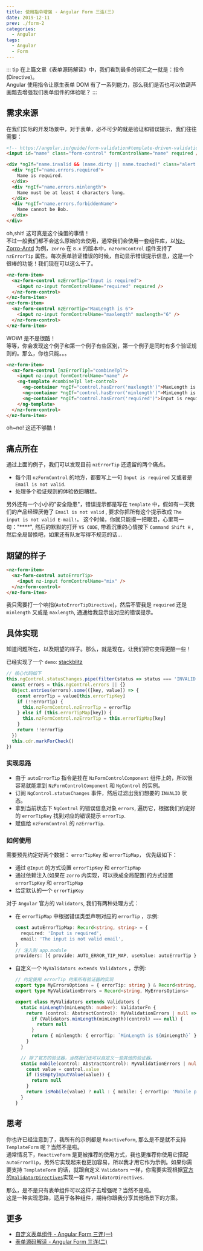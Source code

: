 ```yaml
---
title: 使用指令增强 - Angular Form 三连(三)
date: 2019-12-11
prev: ./form-2
categories:
  - Angular
tags:
  - Angular
  - Form
---
```


::: tip
在上篇文章《表单源码解读》中，我们看到最多的词汇之一就是：指令(Directive)。  
Angular 使用指令让原生表单 DOM 有了一系列能力，那么我们是否也可以依葫芦画瓢去增强我们表单组件的体验呢？
:::

<!-- more -->

## 需求来源

在我们实际的开发场景中，对于表单，必不可少的就是验证和错误提示，我们往往需要：

```html
<!-- https://angular.io/guide/form-validation#template-driven-validation -->
<input id="name" class="form-control" formControlName="name" required />

<div *ngIf="name.invalid && (name.dirty || name.touched)" class="alert alert-danger">
  <div *ngIf="name.errors.required">
    Name is required.
  </div>
  <div *ngIf="name.errors.minlength">
    Name must be at least 4 characters long.
  </div>
  <div *ngIf="name.errors.forbiddenName">
    Name cannot be Bob.
  </div>
</div>
```

oh,shit! 这可真是这个操蛋的事情！  
不过一般我们都不会这么原始的去使用，通常我们会使用一套组件库，以[Nz-Zorro-Antd](https://ng.ant.design/docs/introduce/zh) 为例，`zorro` 在 `8.x` 的版本中，`nzFormControl` 组件支持了 `nzErrorTip` 属性。每次表单验证错误的时候，自动显示错误提示信息，这是一个很棒的功能！我们现在可以这么干了。

```html
<nz-form-item>
  <nz-form-control nzErrorTip="Input is required">
    <input nz-input formControlName="required" required />
  </nz-form-control>
</nz-form-item>
<nz-form-item>
  <nz-form-control nzErrorTip="MaxLength is 6">
    <input nz-input formControlName="maxlength" maxlength="6" />
  </nz-form-control>
</nz-form-item>
```

WOW! 是不是很酷！  
等等，你会发现这个例子和第一个例子有些区别，第一个例子是同时有多个验证规则的。那么，你也只能。。。

```html
<nz-form-item>
  <nz-form-control [nzErrorTip]="combineTpl">
    <input nz-input formControlName="name" />
    <ng-template #combineTpl let-control>
      <ng-container *ngIf="control.hasError('maxlength')">MaxLength is 12</ng-container>
      <ng-container *ngIf="control.hasError('minlength')">MinLength is 6</ng-container>
      <ng-container *ngIf="control.hasError('required')">Input is required</ng-container>
    </ng-template>
  </nz-form-control>
</nz-form-item>
```

oh~no! 这还不够酷！

## 痛点所在

通过上面的例子，我们可以发现目前 `nzErrorTip` 还遗留的两个痛点。

- 每个用 `nzFormControl` 的地方，都要写上一句 `Input is required` 又或者是 `Email is not valid`.
- 处理多个验证规则的体验依旧糟糕。

另外还有一个小小的"安全隐患"，错误提示都是写在 `template` 中，假如有一天我们的产品经理厌倦了 `Email is not valid` , 要求你把所有这个提示改成 `The input is not valid E-mail!`。 这个时候，你就只能摸一把眼泪，心里骂一句："\*\*\*\*", 然后的默默的打开 `VS CODE`, 带着沉重的心情按下 `Command Shift H` ,然后全局替换吧，如果还有队友写得不规范的话...

## 期望的样子

```html
<nz-form-item>
  <nz-form-control autoErrorTip>
    <input nz-input formControlName="mix" />
  </nz-form-control>
</nz-form-item>
```

我只需要打一个响指(`AutoErrorTipDirective`)，然后不管我是 `required` 还是 `minlength` 又或是 `maxlength`, 通通给我显示出对应的错误提示。

## 具体实现

知道问题所在，以及期望的样子。那么，就是现在，让我们把它变得更酷一些！

已经实现了一个 `demo`: [stackblitz](https://stackblitz.com/edit/ng-zorro-antd-auto-error-tip?file=src%2Fapp%2Fauto-error-tip.directive.ts)

```ts
// 核心代码如下
this.ngControl.statusChanges.pipe(filter(status => status === 'INVALID')).subscribe(() => {
  const errors = this.ngControl.errors || {}
  Object.entries(errors).some(([key, value]) => {
    const errorTip = value[this.errorTipKey]
    if (!!errorTip) {
      this.nzFormControl.nzErrorTip = errorTip
    } else if (this.errorTipMap[key]) {
      this.nzFormControl.nzErrorTip = this.errorTipMap[key]
    }
    return !!errorTip
  })
  this.cdr.markForCheck()
})
```

### 实现思路

- 由于 `autoErrorTip` 指令是挂在 `NzFormControlComponent` 组件上的，所以很容易就能拿到 `NzFormControlComponent` 和 `NgControl` 的实例。
- 订阅 `NgControl.statusChanges` 事件，然后过滤出我们想要的 `INVALID` 状态。
- 拿到当前状态下 `NgControl` 的错误信息对象 `errors`, 遍历它，根据我们约定好的 `errorTipKey` 找到对应的错误提示 `errorTip`.
- 赋值给 `nzFormControl` 的 `nzErrorTip`.

### 如何使用

需要预先约定好两个数据： `errorTipKey` 和 `errorTipMap`， 优先级如下：

- 通过 `@Input` 的方式设置 `errorTipKey` 和 `errorTipMap`
- 通过依赖注入(如果在 `zorro` 内实现，可以换成全局配置)的方式设置 `errorTipKey` 和 `errorTipMap`
- 给定默认的一个 `errorTipKey`

对于 `Angular` 官方的 `Validators`, 我们有两种处理方式：

- 在 `errorTipMap` 中根据错误类型声明对应的 `errorTip` ，示例:

  ```ts
  const autoErrorTipMap: Record<string, string> = {
    required: 'Input is required',
    email: 'The input is not valid email',
  }
  // 注入到 app.module
  providers: [{ provide: AUTO_ERROR_TIP_MAP, useValue: autoErrorTip }]
  ```

- 自定义一个 `MyValidators extends Validators` ，示例:

  ```ts
  // 约定使用 errorTip 约束所有验证器的实现
  export type MyErrorsOptions = { errorTip: string } & Record<string, any>
  export type MyValidationErrors = Record<string, MyErrorsOptions>

  export class MyValidators extends Validators {
    static minLength(minLength: number): ValidatorFn {
      return (control: AbstractControl): MyValidationErrors | null => {
        if (Validators.minLength(minLength)(control) === null) {
          return null
        }
        return { minlength: { errorTip: `MinLength is ${minLength}` } }
      }
    }

    // 除了官方的验证器，当然我们还可以自定义一些其他的验证器。
    static mobile(control: AbstractControl): MyValidationErrors | null {
      const value = control.value
      if (isEmptyInputValue(value)) {
        return null
      }
      return isMobile(value) ? null : { mobile: { errorTip: 'Mobile phone number is not valid' } }
    }
  }
  ```

## 思考

你也许已经注意到了，我所有的示例都是 `ReactiveForm`, 那么是不是就不支持 `TemplateForm` 呢？当然不是啦。  
通常情况下，`ReactiveForm` 是更被推荐的使用方式，我也更推荐你使用它搭配 `autoErrorTip`，另外它实现起来也更加容易，所以我才用它作为示例。如果你需要支持 `TemplateForm` 的话，就跟自定义 `Validators` 一样，你需要实现根据[官方的`ValidatorDirectives`](https://github.com/angular/angular/blob/master/packages/forms/src/directives/validators.ts#L160)实现一套 `MyValidatorDirectives`.

那么，是不是只有表单组件可以这样子去增强呢？当然不是啦。  
这是一种实现思路，适用于各种组件，期待你跟我分享其他场景下的方案。

## 更多

- [自定义表单组件 - Angular Form 三连(一)](./form-1.md)
- [表单源码解读 - Angular Form 三连(二)](./form-2.md)
